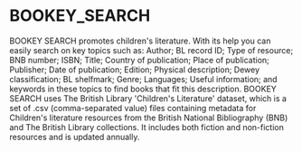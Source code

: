 # BOOKEY_SEARCH
BOOKEY SEARCH promotes children's literature. With its help you can easily search on key topics such as: Author; BL record ID; Type of resource; BNB number; ISBN; Title; Country of publication; Place of publication; Publisher; Date of publication; Edition; Physical description; Dewey classification; BL shelfmark; Genre; Languages; Useful information; and keywords in these topics to find books that fit this description.  BOOKEY SEARCH uses The British Library 'Children's Literature' dataset, which is a set of .csv (comma-separated value) files containing metadata for Children's literature resources from the British National Bibliography (BNB) and The British Library collections. It includes both fiction and non-fiction resources and is updated annually.
